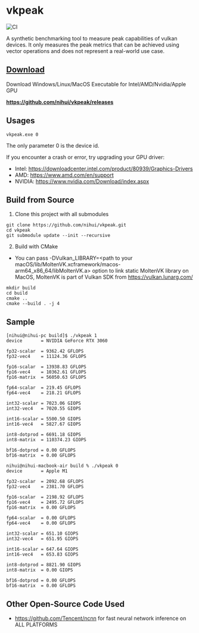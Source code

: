 # vkpeak

![CI](https://github.com/nihui/vkpeak/workflows/CI/badge.svg)

A synthetic benchmarking tool to measure peak capabilities of vulkan devices. It only measures the peak metrics that can be achieved using vector operations and does not represent a real-world use case.

## [Download](https://github.com/nihui/vkpeak/releases)

Download Windows/Linux/MacOS Executable for Intel/AMD/Nvidia/Apple GPU

**https://github.com/nihui/vkpeak/releases**

## Usages

```shell
vkpeak.exe 0
```

The only parameter 0 is the device id.

If you encounter a crash or error, try upgrading your GPU driver:

- Intel: https://downloadcenter.intel.com/product/80939/Graphics-Drivers
- AMD: https://www.amd.com/en/support
- NVIDIA: https://www.nvidia.com/Download/index.aspx

## Build from Source

1. Clone this project with all submodules

```shell
git clone https://github.com/nihui/vkpeak.git
cd vkpeak
git submodule update --init --recursive
```

2. Build with CMake
  - You can pass -DVulkan_LIBRARY=<path to your macOS/lib/MoltenVK.xcframework/macos-arm64_x86_64/libMoltenVK.a> option to link static MoltenVK library on MacOS, MoltenVK is part of Vulkan SDK from https://vulkan.lunarg.com/

```shell
mkdir build
cd build
cmake ..
cmake --build . -j 4
```

## Sample

```
[nihui@nihui-pc build]$ ./vkpeak 1
device       = NVIDIA GeForce RTX 3060

fp32-scalar  = 9362.42 GFLOPS
fp32-vec4    = 11124.36 GFLOPS

fp16-scalar  = 13938.83 GFLOPS
fp16-vec4    = 10362.61 GFLOPS
fp16-matrix  = 56050.63 GFLOPS

fp64-scalar  = 219.45 GFLOPS
fp64-vec4    = 218.21 GFLOPS

int32-scalar = 7023.06 GIOPS
int32-vec4   = 7020.55 GIOPS

int16-scalar = 5500.50 GIOPS
int16-vec4   = 5827.67 GIOPS

int8-dotprod = 6691.18 GIOPS
int8-matrix  = 110374.23 GIOPS

bf16-dotprod = 0.00 GFLOPS
bf16-matrix  = 0.00 GFLOPS
```

```
nihui@nihui-macbook-air build % ./vkpeak 0 
device       = Apple M1

fp32-scalar  = 2092.68 GFLOPS
fp32-vec4    = 2381.70 GFLOPS

fp16-scalar  = 2198.92 GFLOPS
fp16-vec4    = 2495.72 GFLOPS
fp16-matrix  = 0.00 GFLOPS

fp64-scalar  = 0.00 GFLOPS
fp64-vec4    = 0.00 GFLOPS

int32-scalar = 651.10 GIOPS
int32-vec4   = 651.95 GIOPS

int16-scalar = 647.64 GIOPS
int16-vec4   = 653.83 GIOPS

int8-dotprod = 8821.90 GIOPS
int8-matrix  = 0.00 GIOPS

bf16-dotprod = 0.00 GFLOPS
bf16-matrix  = 0.00 GFLOPS
```

## Other Open-Source Code Used

- https://github.com/Tencent/ncnn for fast neural network inference on ALL PLATFORMS
